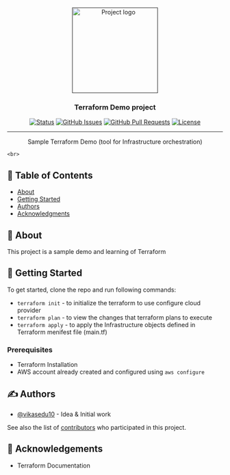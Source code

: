 <p align="center">
  <a href="" rel="noopener">
 <img width=200px height=200px src="https://camo.githubusercontent.com/1a4ed08978379480a9b1ca95d7f4cc8eb80b45ad47c056a7cfb5c597e9315ae5/68747470733a2f2f7777772e6461746f636d732d6173736574732e636f6d2f323838352f313632393934313234322d6c6f676f2d7465727261666f726d2d6d61696e2e737667" alt="Project logo"></a>
</p>

<h3 align="center">Terraform Demo project</h3>

<div align="center">

[![Status](https://img.shields.io/badge/status-active-success.svg)]()
[![GitHub Issues](https://img.shields.io/github/issues/vikasedu10/The-Documentation-Compendium.svg)](https://github.com/vikasedu10/The-Documentation-Compendium/issues)
[![GitHub Pull Requests](https://img.shields.io/github/issues-pr/vikasedu10/The-Documentation-Compendium.svg)](https://github.com/vikasedu10/The-Documentation-Compendium/pulls)
[![License](https://img.shields.io/badge/license-MIT-blue.svg)](/LICENSE)

</div>

---

<p align="center"> Sample Terraform Demo (tool for Infrastructure orchestration)

    <br> 
</p>

## 📝 Table of Contents

- [About](#about)
- [Getting Started](#getting_started)
- [Authors](#authors)
- [Acknowledgments](#acknowledgement)

## 🧐 About <a name = "about"></a>

This project is a sample demo and learning of Terraform

## 🏁 Getting Started <a name = "getting_started"></a>

To get started, clone the repo and run following commands:
- `terraform init` - to initialize the terraform to use configure cloud provider
- `terraform plan` - to view the changes that terraform plans to execute
- `terraform apply` - to apply the Infrastructure objects defined in Terraform menifest file (main.tf)

### Prerequisites

- Terraform Installation
- AWS account already created and configured using `aws configure`

## ✍️ Authors <a name = "authors"></a>

- [@vikasedu10](https://github.com/vikasedu10) - Idea & Initial work

See also the list of [contributors](https://github.com/vikasedu10/The-Documentation-Compendium/contributors) who participated in this project.

## 🎉 Acknowledgements <a name = "acknowledgement"></a>

- Terraform Documentation
